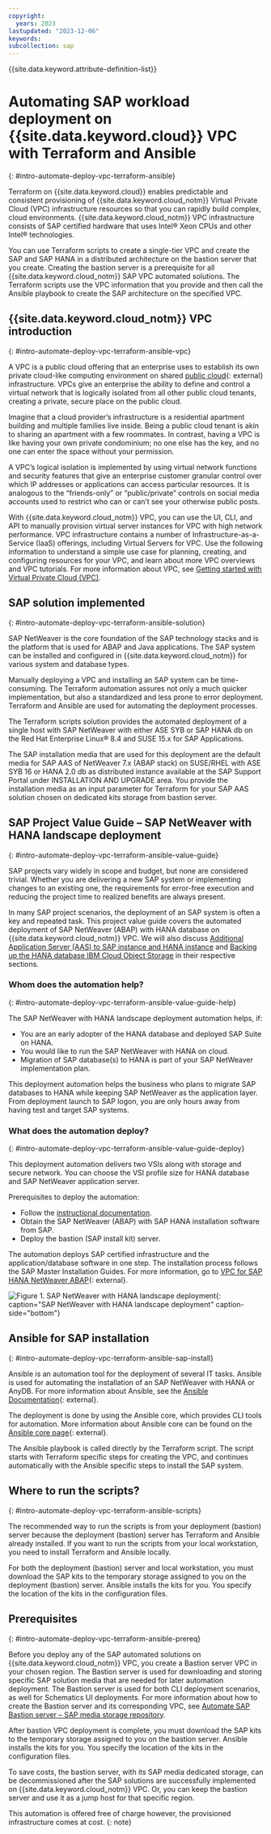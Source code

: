 ```yaml
---
copyright:
  years: 2023
lastupdated: "2023-12-06"
keywords:
subcollection: sap
---
```


{{site.data.keyword.attribute-definition-list}}


# Automating SAP workload deployment on {{site.data.keyword.cloud}} VPC with Terraform and Ansible
{: #intro-automate-deploy-vpc-terraform-ansible}

Terraform on {{site.data.keyword.cloud}} enables predictable and consistent provisioning of {{site.data.keyword.cloud_notm}} Virtual Private Cloud (VPC) infrastructure resources so that you can rapidly build complex, cloud environments. {{site.data.keyword.cloud_notm}} VPC infrastructure consists of SAP certified hardware that uses Intel&reg; Xeon CPUs and other Intel&reg; technologies.

You can use Terraform scripts to create a single-tier VPC and create the SAP and SAP HANA in a distributed architecture on the bastion server that you create. Creating the bastion server is a prerequisite for all {{site.data.keyword.cloud_notm}} SAP VPC automated solutions. The Terraform scripts use the VPC information that you provide and then call the Ansible playbook to create the SAP architecture on the specified VPC.

## {{site.data.keyword.cloud_notm}} VPC introduction
{: #intro-automate-deploy-vpc-terraform-ansible-vpc}

A VPC is a public cloud offering that an enterprise uses to establish its own private cloud-like computing environment on shared [public cloud](https://www.ibm.com/cloud){: external} infrastructure. VPCs give an enterprise the ability to define and control a virtual network that is logically isolated from all other public cloud tenants, creating a private, secure place on the public cloud.

Imagine that a cloud provider’s infrastructure is a residential apartment building and multiple families live inside. Being a public cloud tenant is akin to sharing an apartment with a few roommates. In contrast, having a VPC is like having your own private condominium; no one else has the key, and no one can enter the space without your permission.

A VPC’s logical isolation is implemented by using virtual network functions and security features that give an enterprise customer granular control over which IP addresses or applications can access particular resources. It is analogous to the “friends-only” or “public/private” controls on social media accounts used to restrict who can or can’t see your otherwise public posts.

With {{site.data.keyword.cloud_notm}} VPC, you can use the UI, CLI, and API to manually provision virtual server instances for VPC with high network performance. VPC infrastructure contains a number of Infrastructure-as-a-Service (IaaS) offerings, including Virtual Servers for VPC. Use the following information to understand a simple use case for planning, creating, and configuring resources for your VPC, and learn about more VPC overviews and VPC tutorials. For more information about VPC, see [Getting started with Virtual Private Cloud (VPC)](/docs/vpc?topic=vpc-getting-started).

## SAP solution implemented
{: #intro-automate-deploy-vpc-terraform-ansible-solution}

SAP NetWeaver is the core foundation of the SAP technology stacks and is the platform that is used for ABAP and Java applications. The SAP system can be installed and configured in {{site.data.keyword.cloud_notm}} for various system and database types.



Manually deploying a VPC and installing an SAP system can be time-consuming. The Terraform automation assures not only a much quicker implementation, but also a standardized and less prone to error deployment. Terraform and Ansible are used for automating the deployment processes.

The Terraform scripts solution provides the automated deployment of a single host with SAP NetWeaver with either ASE SYB or SAP HANA db on the Red Hat Enterprise Linux® 8.4 and SUSE 15.x for SAP Applications.

The SAP installation media that are used for this deployment are the default media for SAP AAS of NetWeaver 7.x (ABAP stack) on SUSE/RHEL with ASE SYB 16 or HANA 2.0 db as distributed instance available at the SAP Support Portal under INSTALLATION AND UPGRADE area. You provide the installation media as an input parameter for Terraform for your SAP AAS solution chosen on dedicated kits storage from bastion server.

## SAP Project Value Guide – SAP NetWeaver with HANA landscape deployment
{: #intro-automate-deploy-vpc-terraform-ansible-value-guide}

SAP projects vary widely in scope and budget, but none are considered trivial. Whether you are delivering a new SAP system or implementing changes to an existing one, the requirements for error-free execution and reducing the project time to realized benefits are always present.

In many SAP project scenarios, the deployment of an SAP system is often a key and repeated task. This project value guide covers the automated deployment of SAP NetWeaver (ABAP) with HANA database on {{site.data.keyword.cloud_notm}} VPC. We will also discuss [Additional Application Server (AAS) to SAP instance and HANA instance](/docs/sap?topic=sap-intro-automate-aas-hana-anydb-terraform-ansible&interface=ui) and [Backing up the HANA database IBM Cloud Object Storage](/docs/sap?topic=sap-sap-automate-intro-hana-db-backup-cos&interface=ui) in their respective sections.

### Whom does the automation help?
{: #intro-automate-deploy-vpc-terraform-ansible-value-guide-help}

The SAP NetWeaver with HANA landscape deployment automation helps, if:

* You are an early adopter of the HANA database and deployed SAP Suite on HANA.
* You would like to run the SAP NetWeaver with HANA on cloud.
* Migration of SAP database(s) to HANA is part of your SAP NetWeaver implementation plan.

This deployment automation helps the business who plans to migrate SAP databases to HANA while keeping SAP NetWeaver as the application layer. From deployment launch to SAP logon, you are only hours away from having test and target SAP systems.

### What does the automation deploy?
{: #intro-automate-deploy-vpc-terraform-ansible-value-guide-deploy}

This deployment automation delivers two VSIs along with storage and secure network. You can choose the VSI profile size for HANA database and SAP NetWeaver application server.

Prerequisites to deploy the automation:

* Follow the [instructional documentation](/docs/sap?topic=sap-create-terraform-3tier-nw-hana-vpc-ansible&interface=ui).
* Obtain the SAP NetWeaver (ABAP) with SAP HANA installation software from SAP.
* Deploy the bastion (SAP install kit) server.

The automation deploys SAP certified infrastructure and the application/database software in one step. The installation process follows the SAP Master Installation Guides. For more information, go to [VPC for SAP HANA NetWeaver ABAP](https://cloud.ibm.com/catalog/architecture/deploy-arch-ibm-sap-vpc-automation-hana-nw-abap-c0fc9daf-791b-42d2-9fe3-406f267b89ac-global){: external}.

 ![Figure 1. SAP NetWeaver with HANA landscape deployment](../../images/vpc-intel-vsi-sap-value-guide-netweaver.svg "SAP NetWeaver with HANA landscape deployment"){: caption="SAP NetWeaver with HANA landscape deployment" caption-side="bottom"}

## Ansible for SAP installation
{: #intro-automate-deploy-vpc-terraform-ansible-sap-install}

Ansible is an automation tool for the deployment of several IT tasks. Ansible is used for automating the installation of an SAP NetWeaver with HANA or AnyDB. For more information about Ansible, see the [Ansible Documentation](https://docs.ansible.com/ansible/latest/index.html){: external}.

The deployment is done by using the Ansible core, which provides CLI tools for automation. More information about Ansible core can be found on the [Ansible core page](https://docs.ansible.com/ansible-core/devel/index.html){: external}.

The Ansible playbook is called directly by the Terraform script. The script starts with Terraform specific steps for creating the VPC, and continues automatically with the Ansible specific steps to install the SAP system.

## Where to run the scripts?
{: #intro-automate-deploy-vpc-terraform-ansible-scripts}

The recommended way to run the scripts is from your deployment (bastion) server because the deployment (bastion) server has Terraform and Ansible already installed. If you want to run the scripts from your local workstation, you need to install Terraform and Ansible locally.

For both the deployment (bastion) server and local workstation, you must download the SAP kits to the temporary storage assigned to you on the deployment (bastion) server. Ansible installs the kits for you. You specify the location of the kits in the configuration files.

## Prerequisites
{: #intro-automate-deploy-vpc-terraform-ansible-prereq}

Before you deploy any of the SAP automated solutions on {{site.data.keyword.cloud_notm}} VPC, you create a Bastion server VPC in your chosen region. The Bastion server is used for downloading and storing specific SAP solution media that are needed for later automation deployment. The Bastion server is used for both CLI deployment scenarios, as well for Schematics UI deployments. For more information about how to create the Bastion server and its corresponding VPC, see [Automate SAP Bastion server – SAP media storage repository](/docs/sap?topic=sap-sap-bastion-server).

After bastion VPC deployment is complete, you must download the SAP kits to the temporary storage assigned to you on the bastion server. Ansible installs the kits for you. You specify the location of the kits in the configuration files.

To save costs, the bastion server, with its SAP media dedicated storage, can be decommissioned after the SAP solutions are successfully implemented on {{site.data.keyword.cloud_notm}} VPC. Or, you can keep the bastion server and use it as a jump host for that specific region.

This automation is offered free of charge however, the provisioned infrastructure comes at cost.
{: note}
